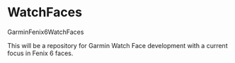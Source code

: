 # WatchFaces
 GarminFenix6WatchFaces

 This will be a repository for Garmin Watch Face development with a current focus in Fenix 6 faces.
